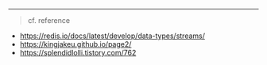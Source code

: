 


---
> cf. reference 
- https://redis.io/docs/latest/develop/data-types/streams/
- https://kingjakeu.github.io/page2/
- https://splendidlolli.tistory.com/762